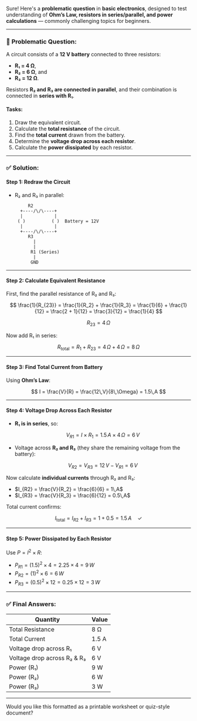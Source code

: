 Sure! Here's a **problematic question** in **basic electronics**, designed to test understanding of **Ohm’s Law, resistors in series/parallel, and power calculations** — commonly challenging topics for beginners.

---

### 🔧 **Problematic Question:**

A circuit consists of a **12 V battery** connected to three resistors:

* **R₁ = 4 Ω**,
* **R₂ = 6 Ω**, and
* **R₃ = 12 Ω**.

Resistors **R₂ and R₃ are connected in parallel**, and their combination is connected in **series with R₁**.

#### **Tasks:**

1. Draw the equivalent circuit.
2. Calculate the **total resistance** of the circuit.
3. Find the **total current** drawn from the battery.
4. Determine the **voltage drop across each resistor**.
5. Calculate the **power dissipated** by each resistor.

---

### ✅ **Solution:**

#### **Step 1: Redraw the Circuit**

* R₂ and R₃ in parallel:

  ```
       R2
    +----/\/\----+
    |            |
   ( )          ( )  Battery = 12V
    |            |
    +----/\/\----+
       R3
         |
         |
        R1 (Series)
         |
        GND
  ```

---

#### **Step 2: Calculate Equivalent Resistance**

First, find the parallel resistance of R₂ and R₃:

$$
\frac{1}{R_{23}} = \frac{1}{R_2} + \frac{1}{R_3} = \frac{1}{6} + \frac{1}{12} = \frac{2 + 1}{12} = \frac{3}{12} = \frac{1}{4}
$$

$$
R_{23} = 4 \, \Omega
$$

Now add R₁ in series:

$$
R_{\text{total}} = R_1 + R_{23} = 4\,\Omega + 4\,\Omega = 8\,\Omega
$$

---

#### **Step 3: Find Total Current from Battery**

Using **Ohm’s Law**:

$$
I = \frac{V}{R} = \frac{12\,V}{8\,\Omega} = 1.5\,A
$$

---

#### **Step 4: Voltage Drop Across Each Resistor**

* **R₁ is in series**, so:

  $$
  V_{R1} = I \times R_1 = 1.5\,A \times 4\,\Omega = 6\,V
  $$

* Voltage across **R₂ and R₃** (they share the remaining voltage from the battery):

  $$
  V_{R2} = V_{R3} = 12\,V - V_{R1} = 6\,V
  $$

Now calculate **individual currents** through R₂ and R₃:

* $I_{R2} = \frac{V}{R_2} = \frac{6}{6} = 1\,A$
* $I_{R3} = \frac{V}{R_3} = \frac{6}{12} = 0.5\,A$

Total current confirms:

$$
I_{\text{total}} = I_{R2} + I_{R3} = 1 + 0.5 = 1.5\,A \quad \checkmark
$$

---

#### **Step 5: Power Dissipated by Each Resistor**

Use $P = I^2 \times R$:

* $P_{R1} = (1.5)^2 \times 4 = 2.25 \times 4 = 9\,W$
* $P_{R2} = (1)^2 \times 6 = 6\,W$
* $P_{R3} = (0.5)^2 \times 12 = 0.25 \times 12 = 3\,W$

---

### ✅ **Final Answers:**

| Quantity                    | Value |
| --------------------------- | ----- |
| Total Resistance            | 8 Ω   |
| Total Current               | 1.5 A |
| Voltage drop across R₁      | 6 V   |
| Voltage drop across R₂ & R₃ | 6 V   |
| Power (R₁)                  | 9 W   |
| Power (R₂)                  | 6 W   |
| Power (R₃)                  | 3 W   |

---

Would you like this formatted as a printable worksheet or quiz-style document?
